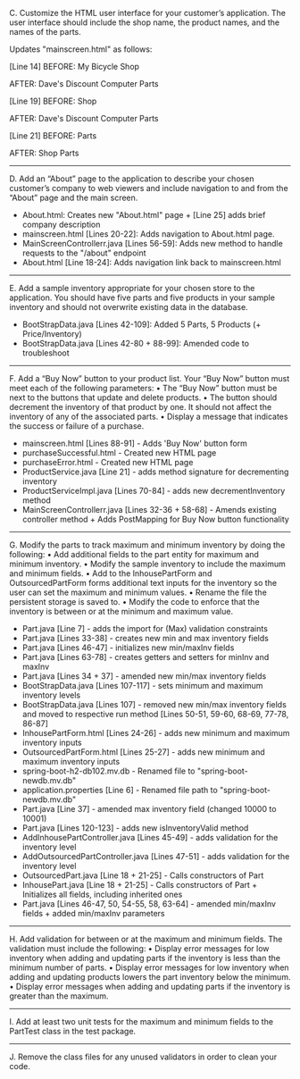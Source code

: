 C.  Customize the HTML user interface for your customer’s application. The user interface should include the shop name, the product names, and the names of the parts.

Updates "mainscreen.html" as follows:

[Line 14]
BEFORE:
My Bicycle Shop

AFTER:
Dave's Discount Computer Parts

[Line 19]
BEFORE:
Shop

AFTER:
Dave's Discount Computer Parts

[Line 21]
BEFORE:
Parts

AFTER:
Shop Parts

______________________________________________


D.  Add an “About” page to the application to describe your chosen customer’s company to web viewers and include navigation to and from the “About” page and the main screen.

- About.html: Creates new "About.html" page + [Line 25] adds brief company description
- mainscreen.html [Lines 20-22]: Adds navigation to About.html page.
- MainScreenControllerr.java [Lines 56-59]: Adds new method to handle requests to the "/about" endpoint
- About.html [Line 18-24]: Adds navigation link back to mainscreen.html

______________________________________________


E.  Add a sample inventory appropriate for your chosen store to the application. You should have five parts and five products in your sample inventory and should not overwrite existing data in the database.

- BootStrapData.java [Lines 42-109]: Added 5 Parts, 5 Products (+ Price/Inventory)
- BootStrapData.java [Lines 42-80 + 88-99]: Amended code to troubleshoot

______________________________________________

F.  Add a “Buy Now” button to your product list. Your “Buy Now” button must meet each of the following parameters:
•  The “Buy Now” button must be next to the buttons that update and delete products.
•  The button should decrement the inventory of that product by one. It should not affect the inventory of any of the associated parts.
•  Display a message that indicates the success or failure of a purchase.

- mainscreen.html [Lines 88-91] - Adds 'Buy Now' button form
- purchaseSuccessful.html - Created new HTML page
- purchaseError.html - Created new HTML page
- ProductService.java [Line 21] - adds method signature for decrementing inventory
- ProductServiceImpl.java [Lines 70-84] - adds new decrementInventory method
- MainScreenControllerr.java [Lines 32-36 + 58-68] - Amends existing controller method + Adds PostMapping for Buy Now button functionality
______________________________________________

G.  Modify the parts to track maximum and minimum inventory by doing the following:
•  Add additional fields to the part entity for maximum and minimum inventory.
•  Modify the sample inventory to include the maximum and minimum fields.
•  Add to the InhousePartForm and OutsourcedPartForm forms additional text inputs for the inventory so the user can set the maximum and minimum values.
•  Rename the file the persistent storage is saved to.
•  Modify the code to enforce that the inventory is between or at the minimum and maximum value.

- Part.java [Line 7] - adds the import for (Max) validation constraints
- Part.java [Lines 33-38] - creates new min and max inventory fields
- Part.java [Lines 46-47] - initializes new min/maxInv fields
- Part.java [Lines 63-78] - creates getters and setters for minInv and maxInv
- Part.java [Lines 34 + 37] - amended new min/max inventory fields
- BootStrapData.java [Lines 107-117] - sets minimum and maximum inventory levels
- BootStrapData.java [Lines 107] - removed new min/max inventory fields and moved to respective run method [Lines 50-51, 59-60, 68-69, 77-78, 86-87]
- InhousePartForm.html [Lines 24-26] - adds new minimum and maximum inventory inputs
- OutsourcedPartForm.html [Lines 25-27] - adds new minimum and maximum inventory inputs
- spring-boot-h2-db102.mv.db - Renamed file to "spring-boot-newdb.mv.db"
- application.properties [Line 6] - Renamed file path to "spring-boot-newdb.mv.db"
- Part.java [Line 37] - amended max inventory field (changed 10000 to 10001)
- Part.java [Lines 120-123] - adds new isInventoryValid method
- AddInhousePartController.java [Lines 45-49] - adds validation for the inventory level
- AddOutsourcedPartController.java [Lines 47-51] - adds validation for the inventory level
- OutsourcedPart.java [Line 18 + 21-25] - Calls constructors of Part 
- InhousePart.java [Line 18 + 21-25] - Calls constructors of Part + Initializes all fields, including inherited ones
- Part.java [Lines 46-47, 50, 54-55, 58, 63-64] - amended min/maxInv fields + added min/maxInv parameters
______________________________________________

H.  Add validation for between or at the maximum and minimum fields. The validation must include the following:
•  Display error messages for low inventory when adding and updating parts if the inventory is less than the minimum number of parts.
•  Display error messages for low inventory when adding and updating products lowers the part inventory below the minimum.
•  Display error messages when adding and updating parts if the inventory is greater than the maximum.





______________________________________________

I.  Add at least two unit tests for the maximum and minimum fields to the PartTest class in the test package.





______________________________________________

J.  Remove the class files for any unused validators in order to clean your code.